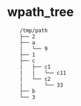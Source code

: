 # wpath_tree

        /tmp/path
        ├── 2
        ├── a
        |   └── 9
        ├── 1
        ├── c
        |   ├── c1
        |   |   └── c11
        |   └── c2
        |       └── 33
        ├── b
        └── 3
